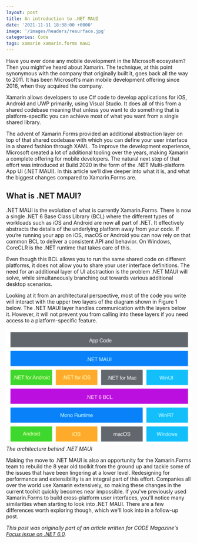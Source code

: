 ```yaml
---
layout: post
title: An introduction to .NET MAUI
date: '2021-11-11 18:38:00 +0000'
image: '/images/headers/resurface.jpg'
categories: Code
tags: xamarin xamarin.forms maui
---
```

Have you ever done any mobile development in the Microsoft ecosystem? Then you might’ve heard about Xamarin. The technique, at this point synonymous with the company that originally built it, goes back all the way to 2011. It has been Microsoft’s main mobile development offering since 2016, when they acquired the company. 

Xamarin allows developers to use C# code to develop applications for iOS, Android and UWP primarily, using Visual Studio. It does all of this from a shared codebase meaning that unless you want to do something that is platform-specific you can achieve most of what you want from a single shared library. 

The advent of Xamarin.Forms provided an additional abstraction layer on top of that shared codebase with which you can define your user interface in a shared fashion through XAML. To improve the development experience, Microsoft created a lot of additional tooling over the years, making Xamarin a complete offering for mobile developers. The natural next step of that effort was introduced at Build 2020 in the form of the .NET Multi-platform App UI (.NET MAUI). In this article we’ll dive deeper into what it is, and what the biggest changes compared to Xamarin.Forms are.

## What is .NET MAUI?

.NET MAUI is the evolution of what is currently Xamarin.Forms. There is now a single .NET 6 Base Class Library (BCL) where the different types of workloads such as iOS and Android are now all part of .NET. It effectively abstracts the details of the underlying platform away from your code. If you’re running your app on iOS, macOS or Android you can now rely on that common BCL to deliver a consistent API and behavior. On Windows, CoreCLR is the .NET runtime that takes care of this.

Even though this BCL allows you to run the same shared code on different platforms, it does not allow you to share your user interface definitions. The need for an additional layer of UI abstraction is the problem .NET MAUI will solve, while simultaneously branching out towards various additional desktop scenarios.

Looking at it from an architectural perspective, most of the code you write will interact with the upper two layers of the diagram shown in Figure 1 below. The .NET MAUI layer handles communication with the layers below it. However, it will not prevent you from calling into these layers if you need access to a platform-specific feature.

![The architecture behind .NET MAUI](/images/posts/maui-architecture.jpg)
*The architecture behind .NET MAUI*

Making the move to .NET MAUI is also an opportunity for the Xamarin.Forms team to rebuild the 8 year old toolkit from the ground up and tackle some of the issues that have been lingering at a lower level. Redesigning for performance and extensibility is an integral part of this effort. Companies all over the world use Xamarin extensively, so making these changes in the current toolkit quickly becomes near impossible. If you've previously used Xamarin.Forms to build cross-platform user interfaces, you'll notice many similarities when starting to look into .NET MAUI. There are a few differences worth exploring though, which we'll look into in a follow-up post.

_This post was originally part of an article written for CODE Magazine's [Focus issue on .NET 6.0](https://www.codemag.com/Magazine/Issue/dotnet6)._